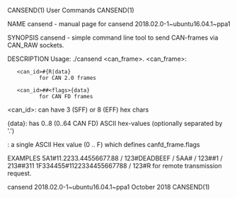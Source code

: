 CANSEND(1)                                                         User Commands                                                        CANSEND(1)

NAME
       cansend - manual page for cansend 2018.02.0-1~ubuntu16.04.1~ppa1

SYNOPSIS
       cansend - simple command line tool to send CAN-frames via CAN_RAW sockets.

DESCRIPTION
       Usage: ./cansend <device> <can_frame>.  <can_frame>:

       <can_id>#{R|data}
              for CAN 2.0 frames

       <can_id>##<flags>{data}
              for CAN FD frames

   <can_id>:
              can have 3 (SFF) or 8 (EFF) hex chars

   {data}:
              has 0..8 (0..64 CAN FD) ASCII hex-values (optionally separated by '.')

   <flags>:
              a single ASCII Hex value (0 .. F) which defines canfd_frame.flags

EXAMPLES
              5A1#11.2233.44556677.88 / 123#DEADBEEF / 5AA# / 123##1 / 213##311 1F334455#1122334455667788 / 123#R for remote transmission request.

cansend 2018.02.0-1~ubuntu16.04.1~ppa1                             October 2018                                                         CANSEND(1)

